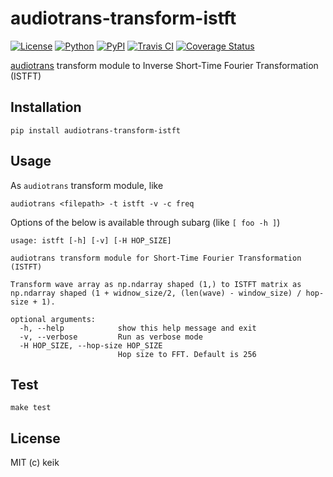 # audiotrans-transform-istft

[![License](https://img.shields.io/pypi/l/audiotrans-transform-istft.svg?style=flat-square)](https://github.com/keik/audiotrans-transform-istft/blob/master/LICENSE)
[![Python](https://img.shields.io/pypi/pyversions/audiotrans-transform-istft.svg?style=flat-square)](https://pypi.python.org/pypi/audiotrans-transform-istft)
[![PyPI](https://img.shields.io/pypi/v/audiotrans-transform-istft.svg?style=flat-square)](https://pypi.python.org/pypi/audiotrans-transform-istft)
[![Travis CI](https://img.shields.io/travis/keik/audiotrans-transform-istft.svg?style=flat-square)](https://travis-ci.org/keik/audiotrans-transform-istft)
[![Coverage Status](https://img.shields.io/coveralls/keik/audiotrans-transform-istft.svg?style=flat-square)](https://coveralls.io/github/keik/audiotrans-transform-istft)

[audiotrans](https://github.com/keik/audiotrans) transform module to Inverse Short-Time Fourier Transformation (ISTFT)


## Installation

```
pip install audiotrans-transform-istft
```


## Usage

As `audiotrans` transform module, like

```
audiotrans <filepath> -t istft -v -c freq
```

Options of the below is available through subarg (like `[ foo -h ]`)

```
usage: istft [-h] [-v] [-H HOP_SIZE]

audiotrans transform module for Short-Time Fourier Transformation (ISTFT)

Transform wave array as np.ndarray shaped (1,) to ISTFT matrix as
np.ndarray shaped (1 + widnow_size/2, (len(wave) - window_size) / hop-size + 1).

optional arguments:
  -h, --help            show this help message and exit
  -v, --verbose         Run as verbose mode
  -H HOP_SIZE, --hop-size HOP_SIZE
                        Hop size to FFT. Default is 256
```


## Test

```
make test
```


## License

MIT (c) keik
